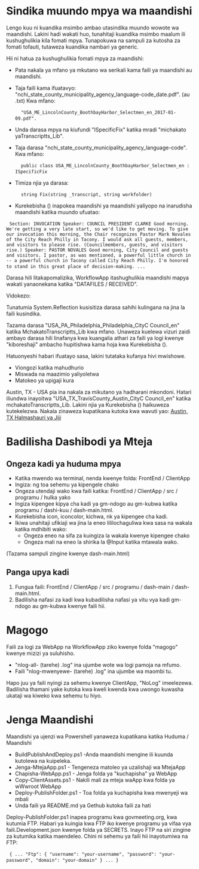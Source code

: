 <h1> Sindika muundo mpya wa maandishi </h1>
<p> Lengo kuu ni kuandika msimbo ambao utasindika muundo wowote wa maandishi. Lakini hadi wakati huo, tunahitaji kuandika msimbo maalum ili kushughulikia kila fomati mpya. Tunapokuwa na sampuli za kutosha za fomati tofauti, tutaweza kuandika nambari ya generic. </p>

<p> Hii ni hatua za kushughulikia fomati mpya za maandishi: </p>

<ul>
<li>
<p> Pata nakala ya mfano ya mkutano wa serikali kama faili ya maandishi au maandishi. </p>
</li>
<li>
<p> Taja faili kama ifuatavyo: "nchi_state_county_municipality_agency_language-code_date.pdf". (au .txt) Kwa mfano: </p>
<pre> <code> "USA_ME_LincolnCounty_BoothbayHarbor_Selectmen_en_2017-01-09.pdf".</code> </pre></li>
<li>
<p> Unda darasa mpya na kiufundi "ISpecificFix" katika mradi "michakato yaTranscriptts_Lib". </p>
</li>
<li>
<p> Taja darasa "nchi_state_county_municipality_agency_language-code". Kwa mfano: </p>
<pre> <code> public class USA_ME_LincolnCounty_BoothbayHarbor_Selectmen_en : ISpecificFix</code> </pre></li>
<li>
<p> Timiza njia ya darasa: </p>
<pre> <code> string Fix(string _transcript, string workfolder)</code> </pre></li>
<li>
<p> Kurekebisha () inapokea maandishi ya maandishi yaliyopo na inarudisha maandishi katika muundo ufuatao: </p>
</li>
</ul><pre> <code>Section: INVOCATION Speaker: COUNCIL PRESIDENT CLARKE Good morning. We&#39;re getting a very late start, so we&#39;d like to get moving. To give our invocation this morning, the Chair recognizes Pastor Mark Novales of the City Reach Philly in Tacony. I would ask all guests, members, and visitors to please rise. (Councilmembers, guests, and visitors rise.) Speaker: PASTOR NOVALES Good morning, City Council and guests and visitors. I pastor, as was mentioned, a powerful little church in -- a powerful church in Tacony called City Reach Philly. I&#39;m honored to stand in this great place of decision-making. ...</code> </pre>
<p> Darasa hili litakapomalizika, WorkflowApp itashughulikia maandishi mapya wakati yanaonekana katika "DATAFILES / RECEIVED". </p>

<p> Vidokezo: </p>

<p> Tunatumia System.Reflection kusisitiza darasa sahihi kulingana na jina la faili kusindika. </p>

<p> Tazama darasa "USA_PA_Philadelphia_Philadelphia_CityC Council_en" katika MchakatoTranscriptts_Lib kwa mfano. Unaweza kuelewa vizuri zaidi ambayo darasa hili linafanya kwa kuangalia athari za faili ya logi kwenye "kiboreshaji" ambacho hupitishwa kama hoja kwa Kurekebisha (). </p>

<p> Hatuonyeshi habari ifuatayo sasa, lakini tutataka kufanya hivi mwishowe. </p>

<ul>
<li> Viongozi katika mahudhurio </li>
<li> Miswada na maazimio yaliyoletwa </li>
<li> Matokeo ya upigaji kura </li>
</ul>
<p> Austin, TX - USA pia ina nakala za mikutano ya hadharani mkondoni. Hatari iliundwa inayoitwa "USA_TX_TravisCounty_Austin_CityC Council_en" katika mchakatoTranscriptts_Lib. Lakini njia ya Kurekebisha () haikuweza kutekelezwa. Nakala zinaweza kupatikana kutoka kwa wavuti yao: <a href="https://www.austintexas.gov/department/city-council/council/council_meeting_info_center.htm">Austin, TX Halmashauri ya Jiji</a> </p>
<h1> Badilisha Dashibodi ya Mteja </h1><h2> Ongeza kadi ya huduma mpya </h2>
<ul>
<li> Katika mwendo wa terminal, nenda kwenye folda: FrontEnd / ClientApp </li>
<li> Ingiza: ng toa sehemu ya kipengele chako </li>
<li> Ongeza utendaji wako kwa faili katika: FrontEnd / ClientApp / src / programu / hulka yako </li>
<li> Ingiza kipengee kipya cha kadi ya gm-ndogo au gm-kubwa katika programu / dashi-kuu / dash-main.html. </li>
<li> Kurekebisha icon, iconcolor, kichwa, nk ya kipengee cha kadi. </li>
<li> Ikiwa unahitaji ufikiaji wa jina la eneo lililochaguliwa kwa sasa na wakala katika mdhibiti wako: 
<ul>
<li> Ongeza eneo na sifa za kuingiza la wakala kwenye kipengee chako </li>
<li> Ongeza mali na eneo la shirika la @Input katika mtawala wako. </li>
</ul></li>
</ul>
<p> (Tazama sampuli zingine kwenye dash-main.html) </p>
<h2> Panga upya kadi </h2><ol>
<li> Fungua faili: FrontEnd / ClientApp / src / programu / dash-main / dash-main.html. </li>
<li> Badilisha nafasi za kadi kwa kubadilisha nafasi ya vitu vya kadi gm-ndogo au gm-kubwa kwenye faili hii. </li></ol><h1> Magogo </h1>
<p> Faili za logi za WebApp na WorkflowApp ziko kwenye folda "magogo" kwenye mizizi ya suluhisho. </p>

<ul>
<li> "nlog-all- (tarehe) .log" ina ujumbe wote wa logi pamoja na mfumo. </li>
<li> Faili "nlog-mwenyewe- (tarehe) .log" ina ujumbe wa maombi tu. </li>
</ul>
<p> Hapo juu ya faili nyingi za sehemu kwenye ClientApp, "NoLog" imeelezewa. Badilisha thamani yake kutoka kwa kweli kwenda kwa uwongo kuwasha ukataji wa kiweko kwa sehemu tu hiyo. </p>
<h1> Jenga Maandishi </h1>
<p> Maandishi ya ujenzi wa Powershell yanaweza kupatikana katika Huduma / Maandishi </p>

<ul>
<li> BuildPublishAndDeploy.ps1 -Anda maandishi mengine ili kuunda kutolewa na kuipeleka. </li>
<li> Jenga-MtejaApp.ps1 - Tengeneza matoleo ya uzalishaji wa MtejaApp </li>
<li> Chapisha-WebApp.ps1 - Jenga folda ya "kuchapisha" ya WebApp </li>
<li> Copy-ClientAssets.ps1 - Nakili mali za mteja waApp kwa folda ya wWwroot WebApp </li>
<li> Deploy-PublishFolder.ps1 - Toa folda ya kuchapisha kwa mwenyeji wa mbali </li>
<li> Unda faili ya README.md ya Gethub kutoka faili za hati </li>
</ul>
<p> Deploy-PublishFolder.ps1 inapea programu kwa govmeeting.org, kwa kutumia FTP. Habari ya kuingia kwa FTP iko kwenye programu ya vifaa vya faili.Development.json kwenye folda ya SECRETS. Inayo FTP na siri zingine za kutumika katika maendeleo. Chini ni sehemu ya faili hii inayotumiwa na FTP: </p>
<pre> <code>{ ... "Ftp": { "username": "your-username", "password": "your-password", "domain": "your-domain" } ... }</code> </pre>
